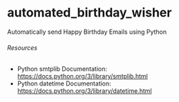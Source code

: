 # automated_birthday_wisher
 Automatically send Happy Birthday Emails using Python


###### Resources
- Python  smtplib Documentation: 
https://docs.python.org/3/library/smtplib.html
- Python datetime Documentation:
https://docs.python.org/3/library/datetime.html
